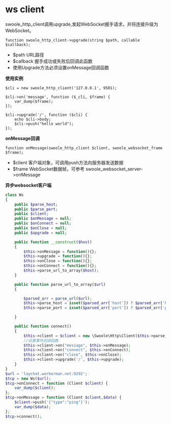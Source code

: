 # ws client
swoole_http_client调用upgrade,发起WebSocket握手请求，并将连接升级为WebSocket。

~~~
function swoole_http_client->upgrade(string $path, callable $callback);
~~~
* $path URL路径
* $callback 握手成功或失败后回调此函数
* 使用Upgrade方法必须设置onMessage回调函数

**使用实例**
~~~
$cli = new swoole_http_client('127.0.0.1', 9501);

$cli->on('message', function ($_cli, $frame) {
    var_dump($frame);
});

$cli->upgrade('/', function ($cli) {
    echo $cli->body;
    $cli->push("hello world");
});
~~~
**onMessage回调**
~~~
function onMessage(swoole_http_client $client, swoole_websocket_frame $frame);
~~~
* $client 客户端对象，可调用push方法向服务器发送数据
* $frame WebSocket数据帧，可参考 swoole_websocket_server->onMessage

**异步websocket客户端**
```php
class Ws
{
    public $parse_host;
    public $parse_port;
    public $client;
    public $onMessage = null;
    public $onConnect = null;
    public $onClose = null;
    public $upgrade = null;

    public function __construct($host)
    {
        $this->onMessage = function(){};
        $this->upgrade = function(){};
        $this->onClose = function(){};
        $this->onConnect = function(){};
        $this->parse_url_to_array($host);
    }

    public function parse_url_to_array($url)
    {

        $parsed_arr = parse_url($url);
        $this->parse_host = isset($parsed_arr['host']) ? $parsed_arr['host'] : '127.0.0.1';
        $this->parse_port = isset($parsed_arr['port']) ? $parsed_arr['port'] : '80';

    }

    public function connect()
    {
        $this->client = $client = new \Swoole\Http\Client($this->parse_host, $this->parse_port);
        //设置事件回调函数
        $this->client->on("message", $this->onMessage);
        $this->client->on("connect", $this->onConnect);
        $this->client->on("close", $this->onClose);
        $this->client->upgrade('/', $this->upgrade);
    }
}
$url = 'laychat.workerman.net:9292';
$tcp = new Ws($url);
$tcp->onConnect = function (Client $client) {
    var_dump($client);
};
$tcp->onMessage = function (Client $client,$data) {
    $client->push('{"type":"ping"}');
    var_dump($data);
};
$tcp->connect();